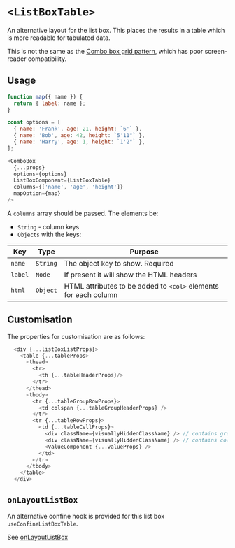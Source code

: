 # `<ListBoxTable>`

An alternative layout for the list box.  This places the results in a table which is more readable for tabulated data.

This is not the same as the [Combo box grid pattern][1], which has poor screen-reader compatibility.

## Usage

```js
function map({ name }) {
  return { label: name };
}

const options = [
  { name: 'Frank', age: 21, height: `6'` },
  { name: 'Bob', age: 42, height: `5'11"` },
  { name: 'Harry', age: 1, height: `1'2"` },
];

<ComboBox
  {...props}
  options={options}
  ListBoxComponent={ListBoxTable}
  columns={['name', 'age', 'height']} 
  mapOption={map}
/>
```

A `columns` array should be passed.  The elements be:

- `String` - column keys
- `Objects` with the keys:

| Key | Type | Purpose |
| ---- | ---- | ---- |
| `name` | `String` | The object key to show.  Required |
| `label` | `Node` | If present it will show the HTML headers |
| `html` | `Object` | HTML attributes to be added to `<col>` elements for each column |

## Customisation

The properties for customisation are as follows:

```js
  <div {...listBoxListProps}>
    <table {...tableProps>
      <thead>
        <tr>
          <th {...tableHeaderProps}/>
        </tr>
      </thead>
      <tbody>
        <tr {...tableGroupRowProps}>
          <td colspan {...tableGroupHeaderProps} />
        </tr>
        <tr {...tableRowProps}>
          <td {...tableCellProps}>
            <div className={visuallyHiddenClassName} /> // contains group name in first cell if present
            <div className={visuallyHiddenClassName} /> // contains column label if present
            <ValueComponent {...valueProps} />
          </td>
        </tr>
      </tbody>
    </table>
  </div>
```

## `onLayoutListBox`

An alternative confine hook is provided for this list box `useConfineListBoxTable`.

See [onLayoutListBox][2]

[1]: https://w3c.github.io/aria-practices/#grid-popup-keyboard-interaction
[2]: on_layout_list_box.md
